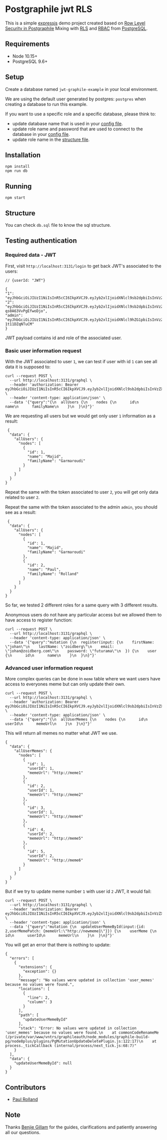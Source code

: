 # Postgraphile jwt RLS

This is a simple [expressjs](https://expressjs.com/) demo project created based on [Row Level Security in Postgraphile](https://www.graphile.org/postgraphile/postgresql-schema-design/#row-level-security)
Mixing with [RLS](https://www.postgresql.org/docs/9.6/user-manag.html) and [RBAC](https://www.postgresql.org/docs/9.6/ddl-rowsecurity.html) from [PostgreSQL](https://www.postgresql.org/).

## Requirements

- Node 10.15+
- PostgreSQL 9.6+

## Setup

Create a database named `jwt-graphile-example` in your local environment.

We are using the default user generated by postgres: `postgres` when creating a database to run this example.

If you want to use a specific role and a specific database, please think to:
- update database name that is used in your [config file](/config/default.yml#L5).
- update role name and password that are used to connect to the database in your [config file](/config/default.yml#L7-L8).
- update role name in the [structure file](/db.sql#L80-L94).

## Installation

```
npm install
npm run db
```

## Running

```
npm start
```

## Structure

You can check `db.sql` file to know the sql structure.

## Testing authentication

### Required data - JWT
First, visit `http://localhost:3131/login` to get back JWT's associated to the users:

```
// {userId: "JWT"}

{
"1": "eyJhbGciOiJIUzI1NiIsInR5cCI6IkpXVCJ9.eyJyb2xlIjoidXNlcl9sb2dpbiIsInVzZXJfaWQiOjEsImlhdCI6MTU1MDUwMDgwMH0.wqSPESwLzs671yVKyBD0WK_Ppm8oXJOi06UeA7sn7Oc",
"2": "eyJhbGciOiJIUzI1NiIsInR5cCI6IkpXVCJ9.eyJyb2xlIjoidXNlcl9sb2dpbiIsInVzZXJfaWQiOjIsImlhdCI6MTU1MDUwMDgwMH0.gGP7YH84vdsLYiwiF7QK3FV63-qs0A63VvPgEfwoDjo",
"admin": "eyJhbGciOiJIUzI1NiIsInR5cCI6IkpXVCJ9.eyJyb2xlIjoidXNlcl9hZG1pbiIsInVzZXJfaWQiOjAsImlhdCI6MTU1MDUwMDgwMH0.0G1aHgGJcTwCoWCDHBY6pFhZUlb_ML-1t11DZqNTuCM"
}
```

JWT payload contains id and role of the associated user.


### Basic user information request

With the JWT associated to user `1`, we can test if user with id `1` can see all data it is supposed to:

```
curl --request POST \
  --url http://localhost:3131/graphql \
  --header 'authorization: Bearer eyJhbGciOiJIUzI1NiIsInR5cCI6IkpXVCJ9.eyJyb2xlIjoidXNlcl9sb2dpbiIsInVzZXJfaWQiOjEsImlhdCI6MTU1MDUwMDgwMH0.wqSPESwLzs671yVKyBD0WK_Ppm8oXJOi06UeA7sn7Oc' \
  --header 'content-type: application/json' \
  --data '{"query":"{\n  allUsers {\n    nodes {\n      id\n      name\n      familyName\n    }\n  }\n}"}'
```

We are requesting all users but we would get only user `1` information as a result:

```
 {
  "data": {
    "allUsers": {
      "nodes": [
        {
          "id": 1,
          "name": "Majid",
          "familyName": "Garmaroudi"
        }
      ]
    }
  }
}
```

Repeat the same with the token associated to user `2`, you will get only data related to user `2`.

Repeat the same with the token associated to the admin `admin`, you should see as a result:

```
 {
  "data": {
    "allUsers": {
      "nodes": [
        {
          "id": 1,
          "name": "Majid",
          "familyName": "Garmaroudi"
        },
        {
          "id": 2,
          "name": "Paul",
          "familyName": "Rolland"
        }
      ]
    }
  }
}
```

So far, we tested 2 different roles for a same query with 3 different results.

Anonymous users do not have any particular access but we allowed them to have access to register function:
```
curl --request POST \
  --url http://localhost:3131/graphql \
  --header 'content-type: application/json' \
  --data '{"query":"mutation {\n  register(input: {\n    firstName: \"johan\"\n    lastName: \"zoidberg\"\n    email: \"johan@zoidberg.com\"\n    password: \"futurama\"\n  }) {\n    user {\n      id\n      name\n    }\n  }\n}"}'
```

### Advanced user information request

More complex queries can be done in `meme` table where we want users have access to everyones meme but can only update their own.

```
curl --request POST \
  --url http://localhost:3131/graphql \
  --header 'authorization: Bearer eyJhbGciOiJIUzI1NiIsInR5cCI6IkpXVCJ9.eyJyb2xlIjoidXNlcl9sb2dpbiIsInVzZXJfaWQiOjEsImlhdCI6MTU1MDUwNDA3NH0._aM0Z_9F0LXG10yHLThsKtMD0QRPD_VOOH2bbkJep3g' \
  --header 'content-type: application/json' \
  --data '{"query":"{\n  allUserMemes {\n    nodes {\n      id\n      userId\n      memeUrl\n    }\n  }\n}"}'
```

This will return all memes no matter what JWT we use.

```
{
  "data": {
    "allUserMemes": {
      "nodes": [
        {
          "id": 1,
          "userId": 1,
          "memeUrl": "http://meme1"
        },
        {
          "id": 2,
          "userId": 1,
          "memeUrl": "http://meme2"
        },
        {
          "id": 3,
          "userId": 1,
          "memeUrl": "http://meme4"
        },
        {
          "id": 4,
          "userId": 2,
          "memeUrl": "http://meme5"
        },
        {
          "id": 5,
          "userId": 2,
          "memeUrl": "http://meme6"
        }
      ]
    }
  }
}
```

But if we try to update meme number `1` with user id `2` JWT, it would fail:

```
curl --request POST \
  --url http://localhost:3131/graphql \
  --header 'authorization: Bearer eyJhbGciOiJIUzI1NiIsInR5cCI6IkpXVCJ9.eyJyb2xlIjoidXNlcl9sb2dpbiIsInVzZXJfaWQiOjEsImlhdCI6MTU1MDUwNDA3NH0._aM0Z_9F0LXG10yHLThsKtMD0QRPD_VOOH2bbkJep3g' \
  --header 'content-type: application/json' \
  --data '{"query":"mutation {\n  updateUserMemeById(input:{id: 2,userMemePatch: {memeUrl:\"http://newmeme1\"}}) {\n    userMeme {\n      id\n      userId\n      memeUrl\n    }\n  }\n}"}'
```

You will get an error that there is nothing to update:

```
{
  "errors": [
    {
      "extensions": {
        "exception": {}
      },
      "message": "No values were updated in collection 'user_memes' because no values were found.",
      "locations": [
        {
          "line": 2,
          "column": 3
        }
      ],
      "path": [
        "updateUserMemeById"
      ],
      "stack": "Error: No values were updated in collection 'user_memes' because no values were found.\n    at commonCodeRenameMe (/private/var/www/vntrs/graphileauth/node_modules/graphile-build-pg/node8plus/plugins/PgMutationUpdateDeletePlugin.js:122:17)\n    at process._tickCallback (internal/process/next_tick.js:68:7)"
    }
  ],
  "data": {
    "updateUserMemeById": null
  }
}
```

## Contributors

- [Paul Rolland](https://github.com/PaulRolland68)

## Note

Thanks [Benjie Gillam](https://github.com/benjie) for the guides, clarifications and patiently answering all our questions.
